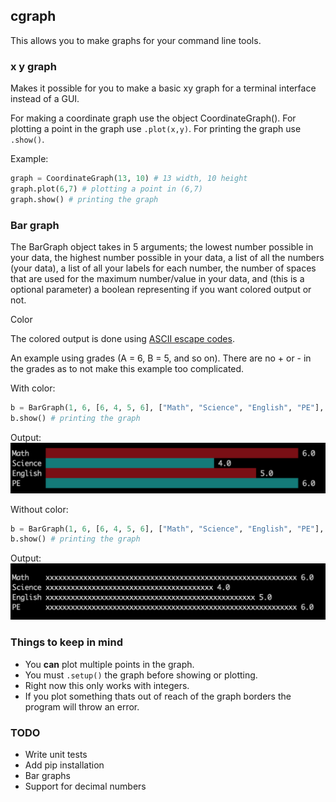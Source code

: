 ## cgraph
This allows you to make graphs for your command line tools.

### x y graph
Makes it possible for you to make a basic xy graph for a terminal interface instead of a GUI.

For making a coordinate graph use the object CoordinateGraph().
For plotting a point in the graph use `.plot(x,y)`.
For printing the graph use `.show()`.

Example:
```python
graph = CoordinateGraph(13, 10) # 13 width, 10 height
graph.plot(6,7) # plotting a point in (6,7)
graph.show() # printing the graph
```

### Bar graph
The BarGraph object takes in 5 arguments; the lowest number possible in your data,
the highest number possible in your data, a list of all the numbers (your data), a
list of all your labels for each number, the number of spaces that are used for the 
maximum number/value in your data, and (this is a optional parameter) a boolean 
representing if you want colored output or not.

Color

The colored output is done using [ASCII escape codes](https://en.wikipedia.org/wiki/ANSI_escape_code).

An example using grades (A = 6, B = 5, and so on). There are no + or - in the grades as to
not make this example too complicated.

With color:
```python
b = BarGraph(1, 6, [6, 4, 5, 6], ["Math", "Science", "English", "PE"], 50) # making the graph
b.show() # printing the graph
```

Output:
![](./images/example-color.png)

Without color:
```python
b = BarGraph(1, 6, [6, 4, 5, 6], ["Math", "Science", "English", "PE"], 50, False) # making the graph
b.show() # printing the graph
```

Output:
![](./images/example-nocolor.png)

### Things to keep in mind
* You **can** plot multiple points in the graph.
* You must `.setup()` the graph before showing or plotting.
* Right now this only works with integers.
* If you plot something thats out of reach of the graph borders the program will throw an error.

### TODO
* Write unit tests
* Add pip installation
* Bar graphs
* Support for decimal numbers
